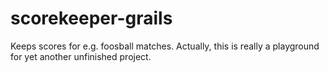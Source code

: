 scorekeeper-grails
==================

Keeps scores for e.g. foosball matches. Actually, this is really a playground for yet another unfinished project.
